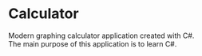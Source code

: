 # Calculator

Modern graphing calculator application created with C#.     
The main purpose of this application is to learn C#.       
